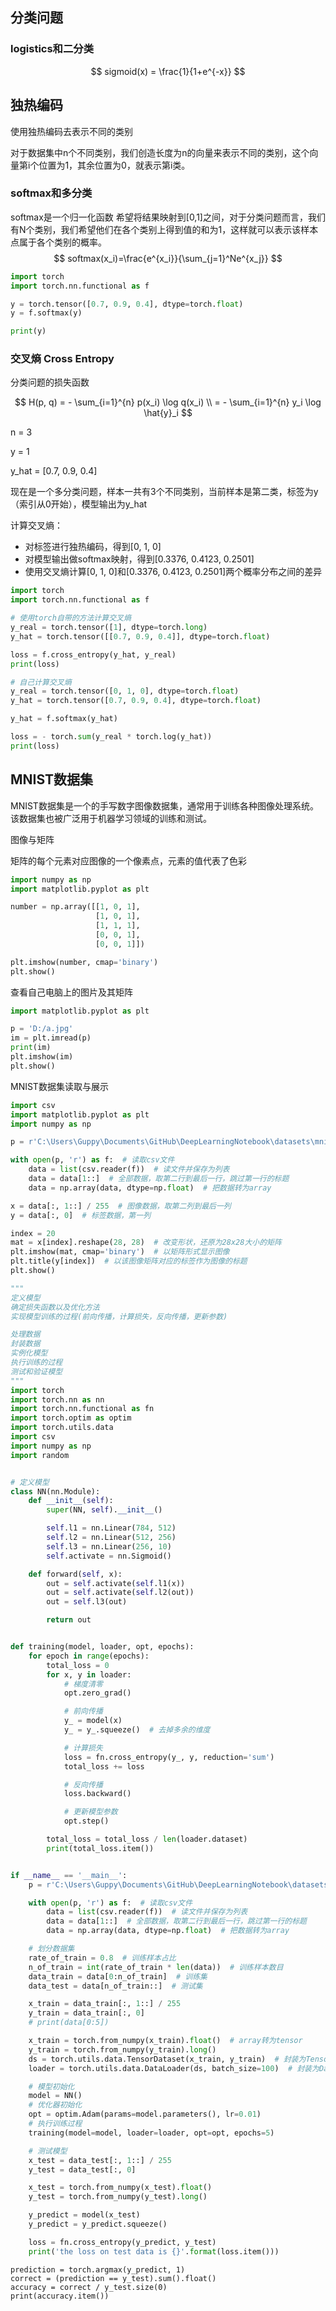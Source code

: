 ## 分类问题

### logistics和二分类



$$
sigmoid(x) = \frac{1}{1+e^{-x}}
$$

## 独热编码

使用独热编码去表示不同的类别

对于数据集中n个不同类别，我们创造长度为n的向量来表示不同的类别，这个向量第i个位置为1，其余位置为0，就表示第i类。

### softmax和多分类

softmax是一个归一化函数
希望将结果映射到[0,1]之间，对于分类问题而言，我们有N个类别，我们希望他们在各个类别上得到值的和为1，这样就可以表示该样本点属于各个类别的概率。
$$
softmax(x_i)=\frac{e^{x_i}}{\sum_{j=1}^Ne^{x_j}}
$$

```python
import torch
import torch.nn.functional as f

y = torch.tensor([0.7, 0.9, 0.4], dtype=torch.float)
y = f.softmax(y)

print(y)
```



### 交叉熵 Cross Entropy 

分类问题的损失函数


$$
H(p, q) = - \sum_{i=1}^{n} p(x_i) \log q(x_i) \\
= - \sum_{i=1}^{n} y_i \log \hat{y}_i
$$



n = 3

y = 1

y_hat = [0.7, 0.9, 0.4]

现在是一个多分类问题，样本一共有3个不同类别，当前样本是第二类，标签为y（索引从0开始），模型输出为y_hat

计算交叉熵：

- 对标签进行独热编码，得到[0, 1, 0]
- 对模型输出做softmax映射，得到[0.3376, 0.4123, 0.2501]
- 使用交叉熵计算[0, 1, 0]和[0.3376, 0.4123, 0.2501]两个概率分布之间的差异








```python
import torch
import torch.nn.functional as f

# 使用torch自带的方法计算交叉熵
y_real = torch.tensor([1], dtype=torch.long)
y_hat = torch.tensor([[0.7, 0.9, 0.4]], dtype=torch.float)

loss = f.cross_entropy(y_hat, y_real)
print(loss)

# 自己计算交叉熵
y_real = torch.tensor([0, 1, 0], dtype=torch.float)
y_hat = torch.tensor([0.7, 0.9, 0.4], dtype=torch.float)

y_hat = f.softmax(y_hat)

loss = - torch.sum(y_real * torch.log(y_hat))
print(loss)
```







## MNIST数据集

MNIST数据集是一个的手写数字图像数据集，通常用于训练各种图像处理系统。该数据集也被广泛用于机器学习领域的训练和测试。



图像与矩阵

矩阵的每个元素对应图像的一个像素点，元素的值代表了色彩







```python
import numpy as np
import matplotlib.pyplot as plt

number = np.array([[1, 0, 1],
                   [1, 0, 1],
                   [1, 1, 1],
                   [0, 0, 1],
                   [0, 0, 1]])

plt.imshow(number, cmap='binary')
plt.show()
```

查看自己电脑上的图片及其矩阵

```python
import matplotlib.pyplot as plt

p = 'D:/a.jpg'
im = plt.imread(p)
print(im)
plt.imshow(im)
plt.show()
```

MNIST数据集读取与展示

```python
import csv
import matplotlib.pyplot as plt
import numpy as np

p = r'C:\Users\Guppy\Documents\GitHub\DeepLearningNotebook\datasets\mnist\mnist.csv'

with open(p, 'r') as f:  # 读取csv文件
    data = list(csv.reader(f))  # 读文件并保存为列表
    data = data[1::]  # 全部数据，取第二行到最后一行，跳过第一行的标题
    data = np.array(data, dtype=np.float)  # 把数据转为array

x = data[:, 1::] / 255  # 图像数据，取第二列到最后一列
y = data[:, 0]  # 标签数据，第一列

index = 20
mat = x[index].reshape(28, 28)  # 改变形状，还原为28x28大小的矩阵
plt.imshow(mat, cmap='binary')  # 以矩阵形式显示图像
plt.title(y[index])  # 以该图像矩阵对应的标签作为图像的标题
plt.show()
```



```python
"""
定义模型
确定损失函数以及优化方法
实现模型训练的过程(前向传播，计算损失，反向传播，更新参数)

处理数据
封装数据
实例化模型
执行训练的过程
测试和验证模型
"""
import torch
import torch.nn as nn
import torch.nn.functional as fn
import torch.optim as optim
import torch.utils.data
import csv
import numpy as np
import random


# 定义模型
class NN(nn.Module):
    def __init__(self):
        super(NN, self).__init__()

        self.l1 = nn.Linear(784, 512)
        self.l2 = nn.Linear(512, 256)
        self.l3 = nn.Linear(256, 10)
        self.activate = nn.Sigmoid()

    def forward(self, x):
        out = self.activate(self.l1(x))
        out = self.activate(self.l2(out))
        out = self.l3(out)

        return out


def training(model, loader, opt, epochs):
    for epoch in range(epochs):
        total_loss = 0
        for x, y in loader:
            # 梯度清零
            opt.zero_grad()

            # 前向传播
            y_ = model(x)
            y_ = y_.squeeze()  # 去掉多余的维度

            # 计算损失
            loss = fn.cross_entropy(y_, y, reduction='sum')
            total_loss += loss

            # 反向传播
            loss.backward()

            # 更新模型参数
            opt.step()

        total_loss = total_loss / len(loader.dataset)
        print(total_loss.item())


if __name__ == '__main__':
    p = r'C:\Users\Guppy\Documents\GitHub\DeepLearningNotebook\datasets\mnist\mnist.csv'

    with open(p, 'r') as f:  # 读取csv文件
        data = list(csv.reader(f))  # 读文件并保存为列表
        data = data[1::]  # 全部数据，取第二行到最后一行，跳过第一行的标题
        data = np.array(data, dtype=np.float)  # 把数据转为array

    # 划分数据集
    rate_of_train = 0.8  # 训练样本占比
    n_of_train = int(rate_of_train * len(data))  # 训练样本数目
    data_train = data[0:n_of_train]  # 训练集
    data_test = data[n_of_train::]  # 测试集

    x_train = data_train[:, 1::] / 255
    y_train = data_train[:, 0]
    # print(data[0:5])

    x_train = torch.from_numpy(x_train).float()  # array转为tensor
    y_train = torch.from_numpy(y_train).long()
    ds = torch.utils.data.TensorDataset(x_train, y_train)  # 封装为TensorDataset
    loader = torch.utils.data.DataLoader(ds, batch_size=100)  # 封装为DataLoader

    # 模型初始化
    model = NN()
    # 优化器初始化
    opt = optim.Adam(params=model.parameters(), lr=0.01)
    # 执行训练过程
    training(model=model, loader=loader, opt=opt, epochs=5)

    # 测试模型
    x_test = data_test[:, 1::] / 255
    y_test = data_test[:, 0]

    x_test = torch.from_numpy(x_test).float()
    y_test = torch.from_numpy(y_test).long()

    y_predict = model(x_test)
    y_predict = y_predict.squeeze()

    loss = fn.cross_entropy(y_predict, y_test)
    print('the loss on test data is {}'.format(loss.item()))

```



```
prediction = torch.argmax(y_predict, 1)
correct = (prediction == y_test).sum().float()
accuracy = correct / y_test.size(0)
print(accuracy.item())
```





